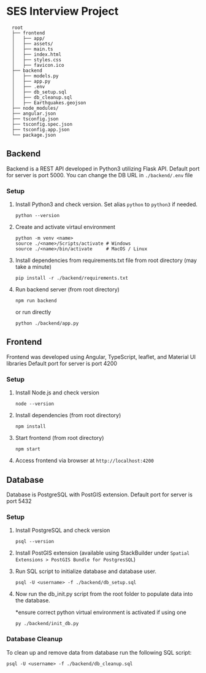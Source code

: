 # SES Interview Project
      root
      ├── frontend
      │   ├── app/
      │   ├── assets/
      │   ├── main.ts
      │   ├── index.html
      │   ├── styles.css
      │   ├── favicon.ico
      ├── backend
      │   ├── models.py
      │   ├── app.py
      │   ├── .env
      │   ├── db_setup.sql
      │   ├── db_cleanup.sql
      │   ├── Earthquakes.geojson
      ├── node_modules/
      ├── angular.json
      ├── tsconfig.json
      ├── tsconfig.spec.json
      ├── tsconfig.app.json
      └── package.json

## Backend
Backend is a REST API developed in Python3 utilizing Flask API.
Default port for server is port 5000. You can change the DB URL in `./backend/.env` file
### Setup
1. Install Python3 and check version. Set alias `python` to `python3` if needed. 
    ```
    python --version
    ```
1. Create and activate virtaul environment
    ```
    python -m venv <name>
    source ./<name>/Scripts/activate # Windows
    source ./<name>/bin/activate     # MacOS / Linux
    ```
1. Install dependencies from requirements.txt file from root directory (may take a minute)
    ```
    pip install -r ./backend/requirements.txt
    ```
1. Run backend server (from root directory)
    ```
    npm run backend 
    ```
    or run directly
    ```
    python ./backend/app.py
    ```

## Frontend
Frontend was developed using Angular, TypeScript, leaflet, and Material UI libraries
Default port for server is port 4200
### Setup 
1. Install Node.js and check version
    ```
    node --version
    ```
1. Install dependencies (from root directory)
    ```
    npm install
    ```
1. Start frontend (from root directory)
    ```
    npm start
    ```
1. Access frontend via browser at `http://localhost:4200`

## Database
Database is PostgreSQL with PostGIS extension.
Default port for server is port 5432
### Setup
1. Install PostgreSQL and check version
    ```
    psql --version
    ```
1. Install PostGIS extension (available using StackBuilder under `Spatial Extensions > PostGIS Bundle for PostgresSQL`)
1. Run SQL script to initialize database and database user.
    ```
    psql -U <username> -f ./backend/db_setup.sql 
    ```
1. Now run the db_init.py script from the root folder to populate data into the database.
 
    *ensure correct  python virtual environment is activated if using one
    ```
    py ./backend/init_db.py
    ```
### Database Cleanup
To clean up and remove data from database run the following SQL script:

  ```
  psql -U <username> -f ./backend/db_cleanup.sql
  ```
